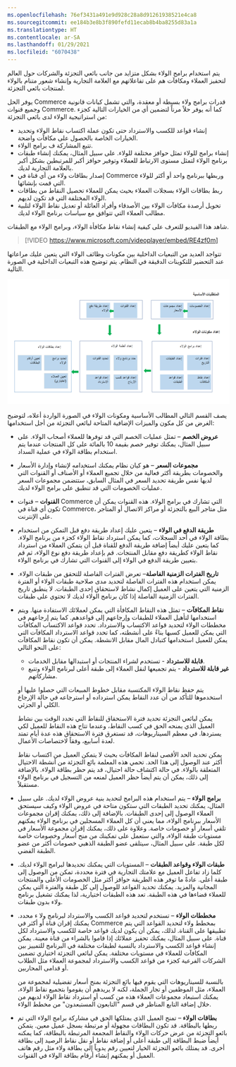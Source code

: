 ```yaml
---
ms.openlocfilehash: 76ef3431a491e9d928c28a8d91261938521e4ca8
ms.sourcegitcommit: ee184b3e8b3f890fefd11ecab8b4ba8255d83a1a
ms.translationtype: HT
ms.contentlocale: ar-SA
ms.lasthandoff: 01/29/2021
ms.locfileid: "6070438"
---
```

يتم استخدام برامج الولاء بشكل متزايد من جانب بائعي التجزئة والشركات حول العالم لتحفيز العملاء ومكافآت هم على تفاعلاتهم مع العلامة التجارية وإنشاء شعور متنام بالولاء لمنتجات بائعي التجزئة. 

يوفر الحل Commerce قدرات برامج ولاء بسيطة أو معقدة، والتي تشمل كيانات قانونية وجميع قنوات Commerce. كما أنه يوفر حلاً مرناً لتضمين أي من الخيارات التالية كجزء من استراتيجية الولاء لدى بائعي التجزئة:

-   إنشاء قواعد للكسب والاسترداد حتى تكون عملة اكتساب نقاط الولاء وتحديد الخيارات الخاصة بالحصول على مكافآت واضحة.
-   تتبع المشاركة ف برامج الولاء.
-   إنشاء برامج للولاء تمثل حوافز مختلفة للولاء. على سبيل المثال، يمكنك إنشاء طبقات برنامج الولاء لتمثل مستوى الارتباط للعملاء وتوفير حوافز أكبر للمرتبطين بشكل أكبر بالعلامة التجارية لديك.
-   إصدار بطاقات ولاء من أي قناة في Commerce وربطها ببرنامج واحد أو أكثر للولاء التي قمت بإنشائها.
-   ربط بطاقات الولاء بسجلات العملاء بحيث يمكن للعملاء تحصيل النقاط من بطاقات الولاء المختلفة التي قد تكون لديهم.
-   تحويل أرصدة مكافآت الولاء بين الأصدقاء وأفراد العائلة أو تعديل نقاط الولاء لتلبية مطالب العملاء التي تتوافق مع سياسات برنامج الولاء لديك.

شاهد هذا الفيديو للتعرف على كيفية إنشاء نقاط مكافأة الولاء، وبرامج الولاء مع الطبقات.

 > [!VIDEO https://www.microsoft.com/videoplayer/embed/RE4zf0m] 

تتواجد العديد من التبعيات الداخلية بين مكونات وظائف الولاء التي يتعين عليك مراعاتها عند التحضير للتكوينات الدقيقة في النظام. يتم توضيح هذه التبعيات الداخلية في الصورة التالية.
 
[![مخطط للتبعيات الداخلية في معالجة الولاء في الحل Dynamics 365 Commerce.](../media/loyalty-process.png) ](../media/loyalty-process.png#lightbox)
 
يصف القسم التالي المطالب الأساسية ومكونات الولاء في الصورة الواردة أعلاه، لتوضيح الغرض من كل مكون والميزات الإضافية المتاحة لبائعي التجزئة من أجل استخدامها:

-   **عروض الخصم** – تمثل عمليات الخصم التي قد توفرها للعملاء أصحاب الولاء. على سبيل المثال، يمكنك توفير خصم بقيمة 10 بالمائة على كل المنتجات عندما يتم استخدام بطاقة الولاء في عملية السداد.

-   **مجموعات السعر** – هو كيان نظام يمكنك استخدامه لإنشاء وإدارة الأسعار والخصومات بطريقة أكثر فعالية من خلال تجميع العملاء أو الأصناف أو القنوات التي لديها نفس طريقة تحديد السعر في المثال السابق، ستتضمن مجموعات السعر عمليات الخصومات التي قد تنطبق على برامج الولاء لديك. 

-   **القنوات** – قنوات Commerce التي تشارك في برامج الولاء. هذه القنوات يمكن أن تكون أي قناة في Commerce، مثل متاجر البيع بالتجزئة أو مراكز الاتصال أو المتاجر على الإنترنت.

-   **طريقة الدفع في الولاء** – يتعين عليك إعداد طريقة دفع قبل التمكن من استخدام بطاقة الولاء في أحد السجلات، كما يمكن استرداد نقاط الولاء كجزء من برنامج الولاء. كما يتعين عليك أيضاً إضافة طريقة الدفع للقناة قبل أن يتمكن العملاء من استرداد نقاط الولاء كطريقة دفع مقابل المنتجات. قم بإعداد طريقة دفع نوع الولاء، ثم قم بتعيين طريقة الدفع في الولاء إلى القنوات التي تشارك في برنامج الولاء.

-   **تاريخ الفترات الزمنية الفاصلة**– تعرض الفترات الفاصلة للتحقق من طبقات الولاء. يمكن استخدام هذه الفترات الفاصلة لتحديد مدى صلاحية طبقات الولاء أو الفترة الزمنية التي يتعين على العميل إكمال نشاط لاستحقاق إحدى الطبقات. لا ينطبق تاريخ الفترات الزمنية الفاصلة إذا كان برنامج الولاء لديك لا تحتوي على طبقات.

-   **نقاط المكافآت** – تمثل هذه النقاط المكافأة التي يمكن لعملائك الاستفادة منها. ويتم استخدامها لتأهيل العملاء للطبقات وإرجاعهم إلى قواعدهم. كما يتم إرجاعهم في مخططات الولاء لتحديد قواعد الاكتساب والاسترداد. تحدد قواعد الاكتساب المكافآت التي يمكن للعميل كسبها بناءً على أنشطته، كما تحدد قواعد الاسترداد المكافآت التي يمكن للعميل استخدامها كتبادل المال مقابل الانشطة. يمكن أن تكون نقاط المكافآت على النحو التالي:
    -   **قابلة للاسترداد** - تستخدم لشراء المنتجات أو استبدالها مقابل الخدمات.
    -   **غير قابلة للاسترداد** - يتم تجميعها لنقل العملاء إلى طبقة أعلى لبرنامج الولاء وتتبع مشاركاتهم.

    يتم حفظ نقاط الولاء المكتسبة مقابل خطوط المبيعات التي حصلوا عليها أو استخدموها للتأكد من أن عدد النقاط يمكن استرداده أو استرجاعه في حالة الإرجاع الكلي أو الجزئي. 

    يمكن لبائعي التجزئة تحديد فترة الاستحقاق للنقاط التي تحدد الوقت بين نشاط العميل الذي يمنحه الحق في كسب النقاط، وعندما تتاح هذه النقاط للعميل لكي يستردها. في معظم السيناريوهات، قد تستغرق فترة الاستحقاق هذه عدة أيام تمتد لعدة أسابيع، وفقاً لاختصاصات الأعمال. 

    يمكن تحديد الحد الأقصى لنقاط المكافآت بحيث لا يتمكن العميل من اكتساب نقاط أكثر عند الوصول إلى هذا الحد. تحمي هذه المعلمة بائع التجزئة من أنشطة الاحتيال المتعلقة بالولاء. في حالة اكتشاف حالة احتيال، قد يتم حظر بطاقة الولاء. بالإضافة إلى ذلك، يمكن أن يتم أيضاً حظر العميل لمنعه من التسجيل في برنامج الولاء مستقبلاً. 

-   **برامج الولاء** – يتم استخدام هذه البرامج لتحديد بنية عروض الولاء لديك. على سبيل المثال، يمكنك تحديد الطبقات التي ستكون متاحة في عروض الولاء وكيف سيستحق العملاء الوصول إلى إحدى الطبقات. بالإضافة إلى ذلك، يمكنك إقران مجموعات الأسعار ببرنامج الولاء، مما يعني أن كل العملاء المسجلين في برنامج الولاء يمكنهم تلقي أسعار أو خصومات خاصة. وعلاوة على ذلك، يمكنك إقران مجموعة الأسعار في مستويات طبقة الولاء، والتي ستعمل على تمكينك من منح أسعار وخصومات خاصة لكل طبقة. على سبيل المثال، سيتلقى عضو الطبقة الذهبي خصومات أكثر من عضو الطبقة الفضي. 

-   **طبقات الولاء وقواعد الطبقات** – المستويات التي يمكنك تحديدها لبرامج الولاء لديك. كلما زاد تفاعل العميل مع علامتك التجارية في فترة محددة، تمكن من الوصول إلى طبقة أعلى. عادةً ما توفر هذه الطريقة حوافز أكثر مثل الخصومات الأعلى والمنتجات المجانية والمزيد. يمكنك تحديد القواعد للوصول إلى كل طبقة والفترة التي يمكن للعملاء قضاءها في هذه الطبقة. تعد هذه الطبقات اختيارية، لذا يمكنك تشغيل برنامج ولاء بدون طبقات. 

- **مخططات الولاء** – تستخدم لتحديد قواعد الكسب والاسترداد لبرنامج ولا ء محدد. يمكنك إقران قناة أو أكثر في Commerce بمخطط ولاء لتحديد القواعد التي يتم تطبيقها على القناة. لذلك، يمكن أن يكون لديك قواعد خاصة للكسب والاسترداد لكل قناة. على سبيل المثال، يمكنك تحفيز عملائك إذا قاموا بالشراء من قناة معينة. يمكن إنشاء قواعد الكسب والاسترداد بالنسبة لطبقات مختلفة في البرنامج للتمييز بين المكافآت للعملاء في مستويات مختلفة. يمكن لبائعي التجزئة اختياري تضمين الشركات الفرعية كجزء من قواعد الكسب والاسترداد لمجموعة العملاء مثل الطلاب أو قدامى المحاربين.
 
    بالنسبة للسيناريوهات التي يقوم فيها بائع التجزئة بمنح أسعار تفضيلية لمجموعة من العملاء، مثل الموظفين أو تجار الجملة، لكنه لا يريدهم أن يقوموا بتجميع نقاط الولاء، يمكنك استبعاد مجموعات العملاء هذه من كسب أو استرداد نقاط الولاء لديهم من خلال إضافة التابع المناظر في قسم "التابعون المستبعدون" من مخطط الولاء.

-   **بطاقات الولاء** – تمنح العميل الذي يمتلكها الحق في مشاركة برامج الولاء التي تم ربطها بالبطاقة. قد تكون البطاقات مجهولة أو مرتبطة بسجل عميل معين. يتمكن بائعو التجزئة من عرض حركات الولاء والنقاط المجمعة المرتبطة بالبطاقة، كما يمكنه أيضاً ضبط البطاقة إلى طبقة أعلى أو إضافة نقاط أو نقل نقاط الرصيد إلى بطاقة أخرى. قد يمتلك بائعو التجزئة الخيار لتعيين رقم يدوياً إلى بطاقة ولاء مثل رقم هاتف العميل أو يمكنهم إنشاء أرقام بطاقة الولاء في القنوات. 

